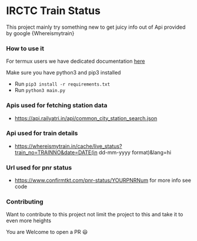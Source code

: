 # IRCTC Train Status
This project mainly try something new to get juicy info out of Api provided by google {Whereismytrain}
### How to use it
For termux users we have dedicated documentation [here](https://github.com/lsnnt/IRCTC-Train-Status/blob/main/docs/fortermux.md)

Make sure you have python3 and pip3 installed
- Run ```pip3 install -r requirements.txt```
- Run ```python3 main.py```
### Apis used for fetching station data
* https://api.railyatri.in/api/common_city_station_search.json
### Api used for train details
* https://whereismytrain.in/cache/live_status?train_no=TRAINNO&date=DATE(in dd-mm-yyyy format)&lang=hi
### Url used for pnr status
* https://www.confirmtkt.com/pnr-status/YOURPNRNum
for more info see code
### Contributing
Want to contribute to this project not limit the project to this and take it to even more heights 

You are Welcome to open a PR :smiley:

